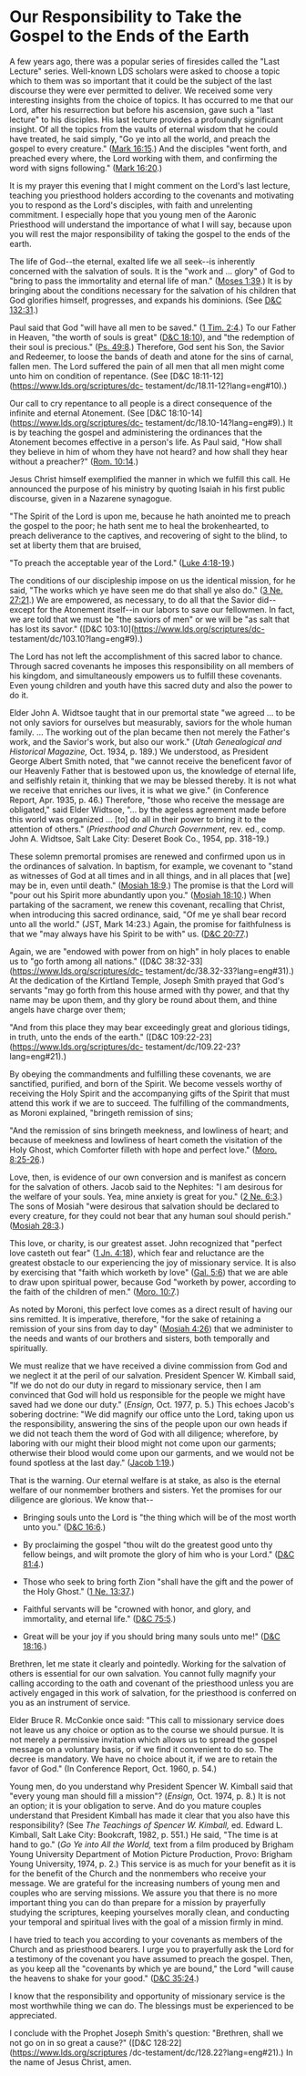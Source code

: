 # Our Responsibility to Take the Gospel to the Ends of the Earth

A few years ago, there was a popular series of firesides called the "Last
Lecture" series. Well-known LDS scholars were asked to choose a topic which to
them was so important that it could be the subject of the last discourse they
were ever permitted to deliver. We received some very interesting insights
from the choice of topics. It has occurred to me that our Lord, after his
resurrection but before his ascension, gave such a "last lecture" to his
disciples. His last lecture provides a profoundly significant insight. Of all
the topics from the vaults of eternal wisdom that he could have treated, he
said simply, "Go ye into all the world, and preach the gospel to every
creature." ([Mark
16:15](https://www.lds.org/scriptures/nt/mark/16.15?lang=eng#14).) And the
disciples "went forth, and preached every where, the Lord working with them,
and confirming the word with signs following." ([Mark
16:20](https://www.lds.org/scriptures/nt/mark/16.20?lang=eng#19).)

It is my prayer this evening that I might comment on the Lord's last lecture,
teaching you priesthood holders according to the covenants and motivating you
to respond as the Lord's disciples, with faith and unrelenting commitment. I
especially hope that you young men of the Aaronic Priesthood will understand
the importance of what I will say, because upon you will rest the major
responsibility of taking the gospel to the ends of the earth.

The life of God--the eternal, exalted life we all seek--is inherently
concerned with the salvation of souls. It is the "work and ... glory" of God to
"bring to pass the immortality and eternal life of man." ([Moses
1:39](https://www.lds.org/scriptures/pgp/moses/1.39?lang=eng#38).) It is by
bringing about the conditions necessary for the salvation of his children that
God glorifies himself, progresses, and expands his dominions. (See [D&amp;C
132:31](https://www.lds.org/scriptures/dc-testament/dc/132.31?lang=eng#30).)

Paul said that God "will have all men to be saved." ([1 Tim.
2:4](https://www.lds.org/scriptures/nt/1-tim/2.4?lang=eng#3).) To our Father
in Heaven, "the worth of souls is great" ([D&amp;C
18:10](https://www.lds.org/scriptures/dc-testament/dc/18.10?lang=eng#9)), and
"the redemption of their soul is precious." ([Ps.
49:8](https://www.lds.org/scriptures/ot/ps/49.8?lang=eng#7).) Therefore, God
sent his Son, the Savior and Redeemer, to loose the bands of death and atone
for the sins of carnal, fallen men. The Lord suffered the pain of all men that
all men might come unto him on condition of repentance. (See [D&amp;C
18:11-12](https://www.lds.org/scriptures/dc-
testament/dc/18.11-12?lang=eng#10).)

Our call to cry repentance to all people is a direct consequence of the
infinite and eternal Atonement. (See [D&amp;C
18:10-14](https://www.lds.org/scriptures/dc-
testament/dc/18.10-14?lang=eng#9).) It is by teaching the gospel and
administering the ordinances that the Atonement becomes effective in a
person's life. As Paul said, "How shall they believe in him of whom they have
not heard? and how shall they hear without a preacher?" ([Rom.
10:14](https://www.lds.org/scriptures/nt/rom/10.14?lang=eng#13).)

Jesus Christ himself exemplified the manner in which we fulfill this call. He
announced the purpose of his ministry by quoting Isaiah in his first public
discourse, given in a Nazarene synagogue.

"The Spirit of the Lord is upon me, because he hath anointed me to preach the
gospel to the poor; he hath sent me to heal the brokenhearted, to preach
deliverance to the captives, and recovering of sight to the blind, to set at
liberty them that are bruised,

"To preach the acceptable year of the Lord." ([Luke
4:18-19](https://www.lds.org/scriptures/nt/luke/4.18-19?lang=eng#17).)

The conditions of our discipleship impose on us the identical mission, for he
said, "The works which ye have seen me do that shall ye also do." ([3 Ne.
27:21](https://www.lds.org/scriptures/bofm/3-ne/27.21?lang=eng#20).) We are
empowered, as necessary, to do all that the Savior did--except for the
Atonement itself--in our labors to save our fellowmen. In fact, we are told
that we must be "the saviors of men" or we will be "as salt that has lost its
savor." ([D&amp;C 103:10](https://www.lds.org/scriptures/dc-
testament/dc/103.10?lang=eng#9).)

The Lord has not left the accomplishment of this sacred labor to chance.
Through sacred covenants he imposes this responsibility on all members of his
kingdom, and simultaneously empowers us to fulfill these covenants. Even young
children and youth have this sacred duty and also the power to do it.

Elder John A. Widtsoe taught that in our premortal state "we agreed ... to be
not only saviors for ourselves but measurably, saviors for the whole human
family. ... The working out of the plan became then not merely the Father's
work, and the Savior's work, but also our work." (_Utah Genealogical and
Historical Magazine,_ Oct. 1934, p. 189.) We understood, as President George
Albert Smith noted, that "we cannot receive the beneficent favor of our
Heavenly Father that is bestowed upon us, the knowledge of eternal life, and
selfishly retain it, thinking that we may be blessed thereby. It is not what
we receive that enriches our lives, it is what we give." (in Conference
Report, Apr. 1935, p. 46.) Therefore, "those who receive the message are
obligated," said Elder Widtsoe, "... by the ageless agreement made before this
world was organized ... [to] do all in their power to bring it to the attention
of others." (_Priesthood and Church Government,_ rev. ed., comp. John A.
Widtsoe, Salt Lake City: Deseret Book Co., 1954, pp. 318-19.)

These solemn premortal promises are renewed and confirmed upon us in the
ordinances of salvation. In baptism, for example, we covenant to "stand as
witnesses of God at all times and in all things, and in all places that [we]
may be in, even until death." ([Mosiah
18:9](https://www.lds.org/scriptures/bofm/mosiah/18.9?lang=eng#8).) The
promise is that the Lord will "pour out his Spirit more abundantly upon you."
([Mosiah 18:10](https://www.lds.org/scriptures/bofm/mosiah/18.10?lang=eng#9).)
When partaking of the sacrament, we renew this covenant, recalling that
Christ, when introducing this sacred ordinance, said, "Of me ye shall bear
record unto all the world." (JST, Mark 14:23.) Again, the promise for
faithfulness is that we "may always have his Spirit to be with" us. ([D&amp;C
20:77](https://www.lds.org/scriptures/dc-testament/dc/20.77?lang=eng#76).)

Again, we are "endowed with power from on high" in holy places to enable us to
"go forth among all nations." ([D&amp;C
38:32-33](https://www.lds.org/scriptures/dc-
testament/dc/38.32-33?lang=eng#31).) At the dedication of the Kirtland Temple,
Joseph Smith prayed that God's servants "may go forth from this house armed
with thy power, and that thy name may be upon them, and thy glory be round
about them, and thine angels have charge over them;

"And from this place they may bear exceedingly great and glorious tidings, in
truth, unto the ends of the earth." ([D&amp;C
109:22-23](https://www.lds.org/scriptures/dc-
testament/dc/109.22-23?lang=eng#21).)

By obeying the commandments and fulfilling these covenants, we are sanctified,
purified, and born of the Spirit. We become vessels worthy of receiving the
Holy Spirit and the accompanying gifts of the Spirit that must attend this
work if we are to succeed. The fulfilling of the commandments, as Moroni
explained, "bringeth remission of sins;

"And the remission of sins bringeth meekness, and lowliness of heart; and
because of meekness and lowliness of heart cometh the visitation of the Holy
Ghost, which Comforter filleth with hope and perfect love." ([Moro.
8:25-26](https://www.lds.org/scriptures/bofm/moro/8.25-26?lang=eng#24).)

Love, then, is evidence of our own conversion and is manifest as concern for
the salvation of others. Jacob said to the Nephites: "I am desirous for the
welfare of your souls. Yea, mine anxiety is great for you." ([2 Ne.
6:3](https://www.lds.org/scriptures/bofm/2-ne/6.3?lang=eng#2).) The sons of
Mosiah "were desirous that salvation should be declared to every creature, for
they could not bear that any human soul should perish." ([Mosiah
28:3](https://www.lds.org/scriptures/bofm/mosiah/28.3?lang=eng#2).)

This love, or charity, is our greatest asset. John recognized that "perfect
love casteth out fear" ([1 Jn.
4:18](https://www.lds.org/scriptures/nt/1-jn/4.18?lang=eng#17)), which fear
and reluctance are the greatest obstacle to our experiencing the joy of
missionary service. It is also by exercising that "faith which worketh by
love" ([Gal. 5:6](https://www.lds.org/scriptures/nt/gal/5.6?lang=eng#5)) that
we are able to draw upon spiritual power, because God "worketh by power,
according to the faith of the children of men." ([Moro.
10:7](https://www.lds.org/scriptures/bofm/moro/10.7?lang=eng#6).)

As noted by Moroni, this perfect love comes as a direct result of having our
sins remitted. It is imperative, therefore, "for the sake of retaining a
remission of your sins from day to day" ([Mosiah
4:26](https://www.lds.org/scriptures/bofm/mosiah/4.26?lang=eng#25)) that we
administer to the needs and wants of our brothers and sisters, both temporally
and spiritually.

We must realize that we have received a divine commission from God and we
neglect it at the peril of our salvation. President Spencer W. Kimball said,
"If we do not do our duty in regard to missionary service, then I am convinced
that God will hold us responsible for the people we might have saved had we
done our duty." (_Ensign,_ Oct. 1977, p. 5.) This echoes Jacob's sobering
doctrine: "We did magnify our office unto the Lord, taking upon us the
responsibility, answering the sins of the people upon our own heads if we did
not teach them the word of God with all diligence; wherefore, by laboring with
our might their blood might not come upon our garments; otherwise their blood
would come upon our garments, and we would not be found spotless at the last
day." ([Jacob
1:19](https://www.lds.org/scriptures/bofm/jacob/1.19?lang=eng#18).)

That is the warning. Our eternal welfare is at stake, as also is the eternal
welfare of our nonmember brothers and sisters. Yet the promises for our
diligence are glorious. We know that--

  * Bringing souls unto the Lord is "the thing which will be of the most worth unto you." ([D&amp;C 16:6](https://www.lds.org/scriptures/dc-testament/dc/16.6?lang=eng#5).)

  * By proclaiming the gospel "thou wilt do the greatest good unto thy fellow beings, and wilt promote the glory of him who is your Lord." ([D&amp;C 81:4](https://www.lds.org/scriptures/dc-testament/dc/81.4?lang=eng#3).)

  * Those who seek to bring forth Zion "shall have the gift and the power of the Holy Ghost." ([1 Ne. 13:37](https://www.lds.org/scriptures/bofm/1-ne/13.37?lang=eng#36).)

  * Faithful servants will be "crowned with honor, and glory, and immortality, and eternal life." ([D&amp;C 75:5](https://www.lds.org/scriptures/dc-testament/dc/75.5?lang=eng#4).)

  * Great will be your joy if you should bring many souls unto me!" ([D&amp;C 18:16](https://www.lds.org/scriptures/dc-testament/dc/18.16?lang=eng#15).)

Brethren, let me state it clearly and pointedly. Working for the salvation of
others is essential for our own salvation. You cannot fully magnify your
calling according to the oath and covenant of the priesthood unless you are
actively engaged in this work of salvation, for the priesthood is conferred on
you as an instrument of service.

Elder Bruce R. McConkie once said: "This call to missionary service does not
leave us any choice or option as to the course we should pursue. It is not
merely a permissive invitation which allows us to spread the gospel message on
a voluntary basis, or if we find it convenient to do so. The decree is
mandatory. We have no choice about it, if we are to retain the favor of God."
(In Conference Report, Oct. 1960, p. 54.)

Young men, do you understand why President Spencer W. Kimball said that "every
young man should fill a mission"? (_Ensign,_ Oct. 1974, p. 8.) It is not an
option; it is your obligation to serve. And do you mature couples understand
that President Kimball has made it clear that you also have this
responsibility? (See _The Teachings of Spencer W. Kimball,_ ed. Edward L.
Kimball, Salt Lake City: Bookcraft, 1982, p. 551.) He said, "The time is at
hand to go." (_Go Ye into All the World,_ text from a film produced by Brigham
Young University Department of Motion Picture Production, Provo: Brigham Young
University, 1974, p. 2.) This service is as much for your benefit as it is for
the benefit of the Church and the nonmembers who receive your message. We are
grateful for the increasing numbers of young men and couples who are serving
missions. We assure you that there is no more important thing you can do than
prepare for a mission by prayerfully studying the scriptures, keeping
yourselves morally clean, and conducting your temporal and spiritual lives
with the goal of a mission firmly in mind.

I have tried to teach you according to your covenants as members of the Church
and as priesthood bearers. I urge you to prayerfully ask the Lord for a
testimony of the covenant you have assumed to preach the gospel. Then, as you
keep all the "covenants by which ye are bound," the Lord "will cause the
heavens to shake for your good." ([D&amp;C
35:24](https://www.lds.org/scriptures/dc-testament/dc/35.24?lang=eng#23).)

I know that the responsibility and opportunity of missionary service is the
most worthwhile thing we can do. The blessings must be experienced to be
appreciated.

I conclude with the Prophet Joseph Smith's question: "Brethren, shall we not
go on in so great a cause?" ([D&amp;C 128:22](https://www.lds.org/scriptures
/dc-testament/dc/128.22?lang=eng#21).) In the name of Jesus Christ, amen.

